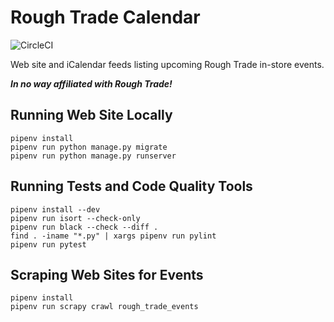 # Rough Trade Calendar

![CircleCI](https://img.shields.io/circleci/build/github/craiga/rough-trade-calendar.svg)

Web site and iCalendar feeds listing upcoming Rough Trade in-store events.

***In no way affiliated with Rough Trade!***

## Running Web Site Locally

```
pipenv install
pipenv run python manage.py migrate
pipenv run python manage.py runserver
```

## Running Tests and Code Quality Tools

```
pipenv install --dev
pipenv run isort --check-only
pipenv run black --check --diff .
find . -iname "*.py" | xargs pipenv run pylint
pipenv run pytest
```

## Scraping Web Sites for Events

```
pipenv install
pipenv run scrapy crawl rough_trade_events
```
